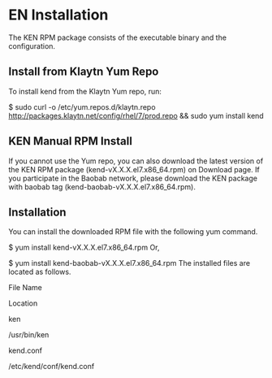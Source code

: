 # EN Installation

The KEN RPM package consists of the executable binary and the configuration.

## Install from Klaytn Yum Repo
To install kend from the Klaytn Yum repo, run:

$ sudo curl -o /etc/yum.repos.d/klaytn.repo http://packages.klaytn.net/config/rhel/7/prod.repo && sudo yum install kend
## KEN Manual RPM Install
If you cannot use the Yum repo, you can also download the latest version of the KEN RPM package (kend-vX.X.X.el7.x86_64.rpm) on Download page. If you participate in the Baobab network, please download the KEN package with baobab tag (kend-baobab-vX.X.X.el7.x86_64.rpm).

## Installation
You can install the downloaded RPM file with the following yum command.

$ yum install kend-vX.X.X.el7.x86_64.rpm
Or,

$ yum install kend-baobab-vX.X.X.el7.x86_64.rpm
The installed files are located as follows.

File Name

Location

ken

/usr/bin/ken

kend.conf

/etc/kend/conf/kend.conf
